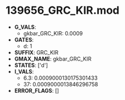 # 139656_GRC_KIR.mod

- **G_VALS**:
  - gkbar_GRC_KIR: 0.0009
- **GATES**:
  - d: 1
- **SUFFIX**: GRC_KIR
- **GMAX_NAME**: gkbar_GRC_KIR
- **STATES**: ['d']
- **I_VALS**:
  - 6.3: 0.0009000130175301433
  - 37: 0.0009000013846296758
- **ERROR_FLAGS**: []
